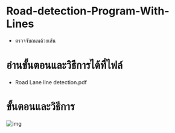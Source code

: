 # Road-detection-Program-With-Lines
- ตรวจจับถนนด้วยเส้น

# อ่านขั้นตอนและวิธีการได้ที่ไฟล์
- Road Lane line detection.pdf

# ขั้นตอนและวิธีการ
![img](https://i.imgur.com/aygEtLk.png)

